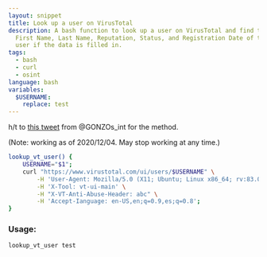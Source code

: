 ```yaml
---
layout: snippet
title: Look up a user on VirusTotal
description: A bash function to look up a user on VirusTotal and find the
  First Name, Last Name, Reputation, Status, and Registration Date of the
  user if the data is filled in.
tags:
  - bash
  - curl
  - osint
language: bash
variables:
  $USERNAME:
    replace: test
---
```


h/t to [this tweet](https://twitter.com/GONZOs_int/status/1334811159724253184)
from @GONZOs_int for the method.

(Note: working as of 2020/12/04. May stop working at any time.)

```bash
lookup_vt_user() {
    USERNAME="$1";
    curl "https://www.virustotal.com/ui/users/$USERNAME" \
        -H 'User-Agent: Mozilla/5.0 (X11; Ubuntu; Linux x86_64; rv:83.0) Firefox' \
        -H 'X-Tool: vt-ui-main' \
        -H "X-VT-Anti-Abuse-Header: abc" \
        -H 'Accept-Ianguage: en-US,en;q=0.9,es;q=0.8';
}
```

### Usage:

```bash
lookup_vt_user test
```